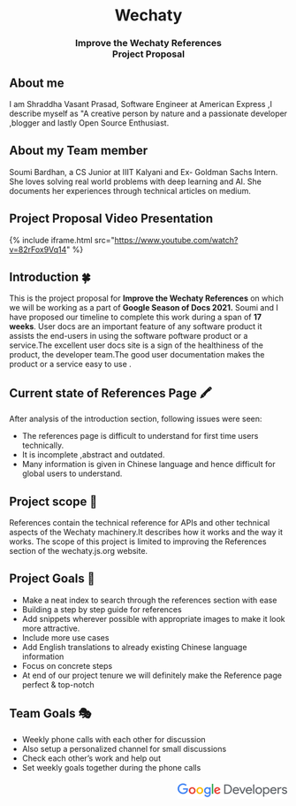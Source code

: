 <div align="center" >
<h1>Wechaty</h1>
<h3>
Improve the Wechaty References
<br />
Project Proposal
</h3>
</div>

## About me

I am Shraddha Vasant Prasad, Software Engineer at American Express ,I describe myself as "A creative person by nature and a  passionate developer ,blogger and lastly  Open Source Enthusiast.

## About my Team member

Soumi Bardhan, a CS Junior at IIIT Kalyani and Ex- Goldman Sachs Intern. She loves solving real world problems with deep learning and AI. She documents her experiences through technical articles on medium. 


## Project Proposal Video Presentation

{% include iframe.html src="https://www.youtube.com/watch?v=82rFox9Vq14" %}

## Introduction 🍀

This is the project proposal for **Improve the Wechaty References** on which we will be working as a part of **Google Season of Docs 2021.** Soumi and I  have proposed our timeline to complete this work during a span of **17 weeks**.
User docs are an important feature of any software product it assists the end-users in using the software poftware product or a service.The excellent user docs site is a sign of the healthiness of the product, the developer team.The good user documentation makes the product or a service easy to use .

## Current state of References Page 🖍

After analysis of the introduction section, following issues were seen:

* The references page is difficult to understand for first time users technically.
* It is incomplete ,abstract and outdated.
* Many information is given in Chinese language and hence difficult for  global users to understand.

## Project scope 📄

References contain the technical reference for APIs and other technical aspects of the Wechaty machinery.It describes how it works and the way it works. The scope of this project is limited to improving the References section of the wechaty.js.org website.

## Project Goals 🎯

* Make a neat index to search through the references section with ease
* Building a step by step guide for references
* Add snippets wherever possible with appropriate images to make it look more attractive.
* Include more use cases
* Add English translations to already existing Chinese language information
* Focus on concrete steps
* At end of our project tenure we will definitely make the Reference page perfect & top-notch

## Team Goals 🎭
* Weekly phone calls with each other for discussion
* Also setup a personalized channel for small discussions
* Check each other’s work and help out
* Set weekly goals together during the phone calls

<div align="right">
<img src="assets/gsod-2021-3.svg" width="200" />
</div>







